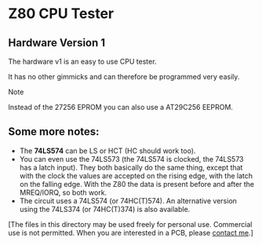 # Z80 CPU Tester

## Hardware Version 1

The hardware v1 is an easy to use CPU tester.

It has no other gimmicks and can therefore be programmed very easily.

> [!NOTE]
>
> Instead of the 27256 EPROM you can also use a AT29C256 EEPROM.

## Some more notes:

* The **74LS574** can be LS or HCT (HC should work too).
* You can even use the 74LS573 (the 74LS574 is clocked, the 74LS573 has a latch input). They both basically do the same thing, except that with the clock the values are accepted on the rising edge, with the latch on the falling edge. With the Z80 the data is present before and after the MREQ/IORQ, so both work.
* The circuit uses a 74LS574 (or 74HC(T)574). An alternative version using the 74LS374 (or 74HC(T)374) is also available.

[The files in this directory may be used freely for personal use. Commercial use is not permitted.
When you are interested in a PCB, please [contact me](https://8bit-museum.de/kontakt/).]
